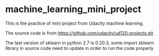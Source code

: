 # machine_learning_mini_project
This is the practice of mini project from Udacity machine learning.	

The source code is from https://github.com/udacity/ud120-projects.git

The last version of sklearn in python 2.7 is 0.20.3, some import sklearn library in source code need to update in order to run the code properly 
